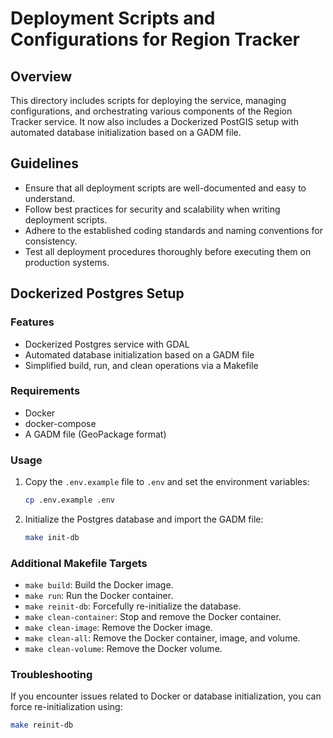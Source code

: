 # Deployment Scripts and Configurations for Region Tracker

## Overview

This directory includes scripts for deploying the service, managing configurations, and orchestrating various components
of the Region Tracker service. It now also includes a Dockerized PostGIS setup with automated database initialization
based on a GADM file.

## Guidelines

- Ensure that all deployment scripts are well-documented and easy to understand.
- Follow best practices for security and scalability when writing deployment scripts.
- Adhere to the established coding standards and naming conventions for consistency.
- Test all deployment procedures thoroughly before executing them on production systems.

## Dockerized Postgres Setup

### Features

- Dockerized Postgres service with GDAL
- Automated database initialization based on a GADM file
- Simplified build, run, and clean operations via a Makefile

### Requirements

- Docker
- docker-compose
- A GADM file (GeoPackage format)

### Usage

1. Copy the `.env.example` file to `.env` and set the environment variables:

   ```bash
   cp .env.example .env
   ```

2. Initialize the Postgres database and import the GADM file:

   ```bash
   make init-db
   ```

### Additional Makefile Targets

- `make build`: Build the Docker image.
- `make run`: Run the Docker container.
- `make reinit-db`: Forcefully re-initialize the database.
- `make clean-container`: Stop and remove the Docker container.
- `make clean-image`: Remove the Docker image.
- `make clean-all`: Remove the Docker container, image, and volume.
- `make clean-volume`: Remove the Docker volume.

### Troubleshooting

If you encounter issues related to Docker or database initialization, you can force re-initialization using:

```bash
make reinit-db
```
